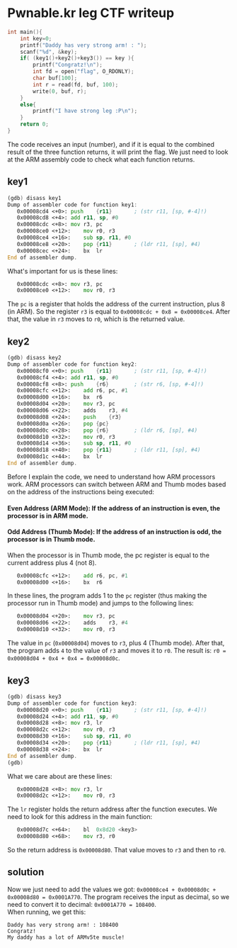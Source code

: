 # Pwnable.kr leg CTF writeup
```c
int main(){
	int key=0;
	printf("Daddy has very strong arm! : ");
	scanf("%d", &key);
	if( (key1()+key2()+key3()) == key ){
		printf("Congratz!\n");
		int fd = open("flag", O_RDONLY);
		char buf[100];
		int r = read(fd, buf, 100);
		write(0, buf, r);
	}
	else{
		printf("I have strong leg :P\n");
	}
	return 0;
}
```
The code receives an input (number), and if it is equal to the combined result of the three function returns, it will print the flag. We just need to look at the ARM assembly code to check what each function returns.
## key1
```asm
(gdb) disass key1
Dump of assembler code for function key1:
   0x00008cd4 <+0>:	push	{r11}		; (str r11, [sp, #-4]!)
   0x00008cd8 <+4>:	add	r11, sp, #0
   0x00008cdc <+8>:	mov	r3, pc
   0x00008ce0 <+12>:	mov	r0, r3
   0x00008ce4 <+16>:	sub	sp, r11, #0
   0x00008ce8 <+20>:	pop	{r11}		; (ldr r11, [sp], #4)
   0x00008cec <+24>:	bx	lr
End of assembler dump.
```
What's important for us is these lines:
```asm
   0x00008cdc <+8>:	mov	r3, pc
   0x00008ce0 <+12>:	mov	r0, r3
```
The `pc` is a register that holds the address of the current instruction, plus 8 (in ARM). So the register `r3` is equal to `0x00008cdc + 0x8 = 0x00008ce4`. After that, the value in `r3` moves to `r0`, which is the returned value.
## key2
```asm
(gdb) disass key2
Dump of assembler code for function key2:
   0x00008cf0 <+0>:	push	{r11}		; (str r11, [sp, #-4]!)
   0x00008cf4 <+4>:	add	r11, sp, #0
   0x00008cf8 <+8>:	push	{r6}		; (str r6, [sp, #-4]!)
   0x00008cfc <+12>:	add	r6, pc, #1
   0x00008d00 <+16>:	bx	r6
   0x00008d04 <+20>:	mov	r3, pc
   0x00008d06 <+22>:	adds	r3, #4
   0x00008d08 <+24>:	push	{r3}
   0x00008d0a <+26>:	pop	{pc}
   0x00008d0c <+28>:	pop	{r6}		; (ldr r6, [sp], #4)
   0x00008d10 <+32>:	mov	r0, r3
   0x00008d14 <+36>:	sub	sp, r11, #0
   0x00008d18 <+40>:	pop	{r11}		; (ldr r11, [sp], #4)
   0x00008d1c <+44>:	bx	lr
End of assembler dump.
```
Before I explain the code, we need to understand how ARM processors work. ARM processors can switch between ARM and Thumb modes based on the address of the instructions being executed:
#### Even Address (ARM Mode): If the address of an instruction is even, the processor is in ARM mode.
#### Odd Address (Thumb Mode): If the address of an instruction is odd, the processor is in Thumb mode.
When the processor is in Thumb mode, the pc register is equal to the current address plus 4 (not 8).
```asm
   0x00008cfc <+12>:	add	r6, pc, #1
   0x00008d00 <+16>:	bx	r6
```
In these lines, the program adds 1 to the `pc` register (thus making the processor run in Thumb mode) and jumps to the following lines:
```asm
   0x00008d04 <+20>:	mov	r3, pc
   0x00008d06 <+22>:	adds	r3, #4
   0x00008d10 <+32>:	mov	r0, r3
```
The value in `pc` (`0x00008d04`) moves to `r3`, plus 4 (Thumb mode). After that, the program adds `4` to the value of `r3` and moves it to `r0`. The result is: `r0 = 0x00008d04 + 0x4 + 0x4 = 0x00008d0c`.
## key3
```asm
(gdb) disass key3
Dump of assembler code for function key3:
   0x00008d20 <+0>:	push	{r11}		; (str r11, [sp, #-4]!)
   0x00008d24 <+4>:	add	r11, sp, #0
   0x00008d28 <+8>:	mov	r3, lr
   0x00008d2c <+12>:	mov	r0, r3
   0x00008d30 <+16>:	sub	sp, r11, #0
   0x00008d34 <+20>:	pop	{r11}		; (ldr r11, [sp], #4)
   0x00008d38 <+24>:	bx	lr
End of assembler dump.
(gdb)
```
What we care about are these lines:
```asm
   0x00008d28 <+8>:	mov	r3, lr
   0x00008d2c <+12>:	mov	r0, r3
```
The `lr` register holds the return address after the function executes. We need to look for this address in the main function:
```asm
   0x00008d7c <+64>:	bl	0x8d20 <key3>
   0x00008d80 <+68>:	mov	r3, r0
```
So the return address is `0x00008d80`. That value moves to `r3` and then to `r0`.
## solution
Now we just need to add the values we got: `0x00008ce4 + 0x00008d0c + 0x00008d80 = 0x0001A770`.
The program receives the input as decimal, so we need to convert it to decimal: `0x0001A770 = 108400`. <br/>
When running, we get this:
```
Daddy has very strong arm! : 108400
Congratz!
My daddy has a lot of ARMv5te muscle!
```
